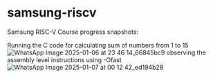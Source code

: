 # samsung-riscv
Samsung RISC-V Course progress snapshots:

Running the C code for calculating sum of numbers from 1 to 15
![WhatsApp Image 2025-01-06 at 23 46 14_66845bc9](https://github.com/user-attachments/assets/3d5caec5-1eb0-44cf-8fbe-cce096d71e84)
observing the assembly level instructions using -Ofast
![WhatsApp Image 2025-01-07 at 00 12 42_ed194b28](https://github.com/user-attachments/assets/0add99a4-496b-498f-af08-7ac446952d0f)
